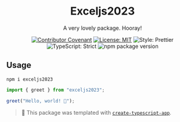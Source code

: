 <h1 align="center">Exceljs2023</h1>

<p align="center">A very lovely package. Hooray!</p>

<p align="center">
	<a href="https://github.com/Girildo/exceljs2023/blob/main/.github/CODE_OF_CONDUCT.md" target="_blank"><img alt="Contributor Covenant" src="https://img.shields.io/badge/code_of_conduct-enforced-21bb42" /></a>
	<a href="https://github.com/Girildo/exceljs2023/blob/main/LICENSE.md" target="_blank"><img alt="License: MIT" src="https://img.shields.io/github/license/Girildo/exceljs2023?color=21bb42"></a>
	<img alt="Style: Prettier" src="https://img.shields.io/badge/style-prettier-21bb42.svg" />
	<img alt="TypeScript: Strict" src="https://img.shields.io/badge/typescript-strict-21bb42.svg" />
	<img alt="npm package version" src="https://img.shields.io/npm/v/create-typescript-app?color=21bb42" />
</p>

## Usage

```shell
npm i exceljs2023
```

```ts
import { greet } from "exceljs2023";

greet("Hello, world! 💖");
```

<!-- You can remove this notice if you don't want it 🙂 no worries! -->

> 💙 This package was templated with [`create-typescript-app`](https://github.com/JoshuaKGoldberg/create-typescript-app).
